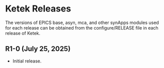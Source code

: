 # Ketek Releases

The versions of EPICS base, asyn, mca, and other synApps modules used for each release can be obtained from 
the configure/RELEASE file in each release of Ketek.

## R1-0 (July 25, 2025)
- Initial release.

